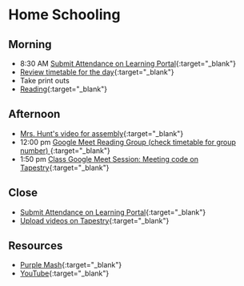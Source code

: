# Home Schooling

## Morning

* 8:30 AM [Submit Attendance on Learning Portal](https://sites.google.com/a/sthelenscollege.com/home/reception1-learning-portal){:target="_blank"}
* [Review timetable for the day](https://sites.google.com/a/sthelenscollege.com/home/reception1-learning-portal/home-learning){:target="_blank"}
* Take print outs 
* [Reading](https://www.activelearnprimary.co.uk/home#){:target="_blank"}

## Afternoon
* [Mrs. Hunt's video for assembly](https://drive.google.com/drive/folders/1t98XAya0u83iX_vf7oJ-uDw3c2c7TzdY){:target="_blank"}
* 12:00 pm [Google Meet Reading Group (check timetable for group number) ](https://meet.google.com/){:target="_blank"}
* 1:50 pm [Class Google Meet Session: Meeting code on Tapestry](https://meet.google.com/){:target="_blank"}

## Close
* [Submit Attendance on Learning Portal](https://sites.google.com/a/sthelenscollege.com/home/reception1-learning-portal){:target="_blank"}
* [Upload videos on Tapestry](https://tapestryjournal.com/){:target="_blank"}

## Resources
* [Purple Mash](https://www.purplemash.com/sch/sthelenscollege){:target="_blank"}
* [YouTube](https://www.youtube.com/){:target="_blank"}
